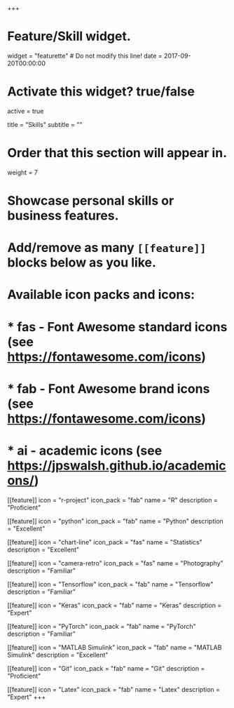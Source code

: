 +++
# Feature/Skill widget.
widget = "featurette"  # Do not modify this line!
date = 2017-09-20T00:00:00

# Activate this widget? true/false
active = true

title = "Skills"
subtitle = ""

# Order that this section will appear in.
weight = 7

# Showcase personal skills or business features.
# 
# Add/remove as many `[[feature]]` blocks below as you like.
# 
# Available icon packs and icons:
# * fas - Font Awesome standard icons (see https://fontawesome.com/icons)
# * fab - Font Awesome brand icons (see https://fontawesome.com/icons)
# * ai - academic icons (see https://jpswalsh.github.io/academicons/)

[[feature]]
  icon = "r-project"
  icon_pack = "fab"
  name = "R"
  description = "Proficient"
 
[[feature]]
  icon = "python"
  icon_pack = "fab"
  name = "Python"
  description = "Excellent"
  
[[feature]]
  icon = "chart-line"
  icon_pack = "fas"
  name = "Statistics"
  description = "Excellent"  
  
[[feature]]
  icon = "camera-retro"
  icon_pack = "fas"
  name = "Photography"
  description = "Familiar"

[[feature]]
  icon = "Tensorflow"
  icon_pack = "fab"
  name = "Tensorflow"
  description = "Familiar"

[[feature]]
  icon = "Keras"
  icon_pack = "fab"
  name = "Keras"
  description = "Expert"
  
 [[feature]]
  icon = "PyTorch"
  icon_pack = "fab"
  name = "PyTorch"
  description = "Familiar"

  
  [[feature]]
  icon = "MATLAB Simulink"
  icon_pack = "fab"
  name = "MATLAB Simulink"
  description = "Excellent"
  
  [[feature]]
  icon = "Git"
  icon_pack = "fab"
  name = "Git"
  description = "Proficient"
  
  [[feature]]
  icon = "Latex"
  icon_pack = "fab"
  name = "Latex"
  description = "Expert"
+++
